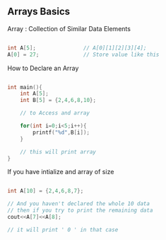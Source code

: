 ## Arrays Basics

Array : Collection of Similar Data Elements

```cpp

int A[5];               // A[0][1][2][3][4];
A[0] = 27;              // Store value like this

```
How to Declare an Array

```cpp

int main(){
    int A[5];
    int B[5] = {2,4,6,8,10};

    // to Access and array

    for(int i=0;i<5;i++){
        printf("%d",B[i]);
    }

    // this will print array 
}

```

If you have intialize and array of size 
```cpp

int A[10] = {2,4,6,8,7};

// And you haven't declared the whole 10 data 
// then if you try to print the remaining data 
cout<<A[7]<<A[8];

// it will print ' 0 ' in that case

```